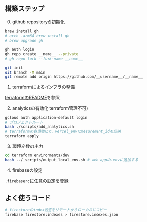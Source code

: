 ## 構築ステップ

0. github repositoryの初期化

```bash
brew install gh
# arch -arm64 brew install gh
# brew upgrade gh

gh auth login
gh repo create __name__ --private
# gh repo fork --fork-name __name__ 

git init
git branch -M main
git remote add origin https://github.com/__username__/__name__
``` 

1. terraformによるインフラの整備

[terraformのREADME](./terraform/README.md)を参照


2. analyticsの有効化(terraform管理不可)

```bash
gcloud auth application-default login
# プロジェクトルート
bash ./scripts/add_analytics.sh
# terraformの各環境にて、vercel_envにmesurement_idを反映
terraform apply
```

3. 環境変数の出力

```bash
cd terraform environments/dev
bash ../_scripts/output_local_env.sh # web appの.envに追加する
```

4. firebaseの設定

`.firebaserc`に任意の設定を登録


## よく使うコード
```bash
# firestoreのindex設定をリモートからローカルにコピー
firebase firestore:indexes > firestore.indexes.json

```
